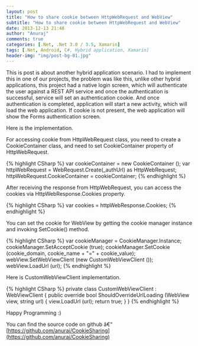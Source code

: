 ```yaml
---
layout: post
title: "How to share cookie between HttpWebRequest and WebView"
subtitle: "How to share cookie between HttpWebRequest and WebView"
date: 2013-12-13 21:48
author: "Anuraj"
comments: true
categories: [.Net, .Net 3.0 / 3.5, Xamarin]
tags: [.Net, Android, C#, Hybrid application, Xamarin]
header-img: "img/post-bg-01.jpg"
---
```

This is post is about another hybrid application scenario. I had to implement this in one of our projects, the problem was like this, unlike other hybrid applications, this project had a native login screen, which will authenticate the user against a REST API service and once the authentication is successful, service will set an authentication cookie. And once authentication is completed, application will start a new activity, which will load the web application. If cookie is not present, the web application will show the Forms authentication screen.

Here is the implementation.

For accessing cookie from HttpWebRequest class, you need to create a CookieContainer class, and need to set CookieContainer property of HttpWebRequest.

{% highlight CSharp %}
var cookieContainer = new CookieContainer ();
var httpWebRequest = WebRequest.Create(_authUrl) as HttpWebRequest;
httpWebRequest.CookieContainer = cookieContainer;
{% endhighlight %}

After receiving the response from HttpWebRequest, you can access the cookies via HttpWebResponse.Cookies property. 

{% highlight CSharp %}
var cookies = httpWebResponse.Cookies;
{% endhighlight %}

You can set the cookie for WebView by getting the cookie manager instance and invoking SetCookie() method.

{% highlight CSharp %}
var cookieManager = CookieManager.Instance;
cookieManager.SetAcceptCookie (true);
cookieManager.SetCookie (cookie_domain, cookie_name + "=" + cookie_value);
webView.SetWebViewClient (new CustomWebViewClient ());
webView.LoadUrl (url);
{% endhighlight %}

Here is CustomWebViewClient implementation.

{% highlight CSharp %}
private class CustomWebViewClient : WebViewClient
{
	public override bool ShouldOverrideUrlLoading (WebView view, string url)
	{
		view.LoadUrl (url);
		return true;
	}
}
{% endhighlight %}

Happy Programming :)

You can find the source code on github â€“ [https://github.com/anuraj/CookieSharing](https://github.com/anuraj/CookieSharing)
